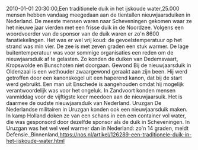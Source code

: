 2010-01-01 20:30:00,Een traditionele duik in het ijskoude water,25.000 mensen hebben vandaag meegedaan aan de tientallen nieuwjaarsduiken in Nederland. De meeste mensen waren naar Scheveningen gekomen waar ze het nieuwe jaar vierden met een frisse duik in de Noordzee. Volgens een woordvoerder van de sponsor van de duik waren er zo'n 8600 fanatiekelingen. Het was er wel vrij koud: de gevoelstemperatuur op het strand was min vier. De zee is met zeven graden een stuk warmer. De lage buitentemperatuur was voor sommige organisaties een reden om de nieuwjaarsduik af te gelasten. Zo konden de duiken van Dedemsvaart, Kropswolde en Bunschoten niet doorgaan. Gewond Bij de nieuwjaarsduik in Oldenzaal is een wethouder zwaargewond geraakt aan zijn been. Hij werd getroffen door een kanonskogel uit een haperend kanon, dat bij de start werd gebruikt. Een man uit Enschede is aangehouden omdat hij mogelijk verantwoordelijk was voor het ongeluk. In Zandvoort konden mensen vanmiddag voor de vijftigste keer meedoen aan de nieuwjaarsuik. Het is daarmee de oudste nieuwjaarsduik van Nederland. Uruzgan De Nederlandse militairen in Uruzgan konden ook een nieuwjaarsduik maken. In kamp Holland doken ze van een schans in een een container vol water, die was gesponsord door dezelfde sponsor als de duik in Scheveningen. In Uruzgan was het wel veel warmer dan in Nederland: zo'n 14 graden, meldt Defensie.,Binnenland,https://nos.nl/artikel/126289-een-traditionele-duik-in-het-ijskoude-water.html